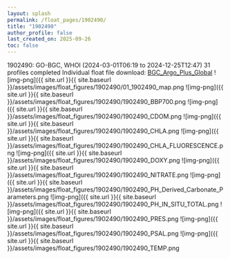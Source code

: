 ```yaml
---
layout: splash
permalink: /float_pages/1902490/
title: "1902490"
author_profile: false
last_created_on: 2025-09-26
toc: false
---
```

 
1902490: GO-BGC, WHOI (2024-03-01T06:19 to 2024-12-25T12:47)
31 profiles completed
Individual float file download: [BGC_Argo_Plus_Global](https://ftp.soest.hawaii.edu/bgc_argo_plus/Individual_Floats/outliers_removed/1902490_Sprof_processed.nc)
![img-png]({{ site.url }}{{ site.baseurl }}/assets/images/float_figures/1902490/01_1902490_map.png
![img-png]({{ site.url }}{{ site.baseurl }}/assets/images/float_figures/1902490/1902490_BBP700.png
![img-png]({{ site.url }}{{ site.baseurl }}/assets/images/float_figures/1902490/1902490_CDOM.png
![img-png]({{ site.url }}{{ site.baseurl }}/assets/images/float_figures/1902490/1902490_CHLA.png
![img-png]({{ site.url }}{{ site.baseurl }}/assets/images/float_figures/1902490/1902490_CHLA_FLUORESCENCE.png
![img-png]({{ site.url }}{{ site.baseurl }}/assets/images/float_figures/1902490/1902490_DOXY.png
![img-png]({{ site.url }}{{ site.baseurl }}/assets/images/float_figures/1902490/1902490_NITRATE.png
![img-png]({{ site.url }}{{ site.baseurl }}/assets/images/float_figures/1902490/1902490_PH_Derived_Carbonate_Parameters.png
![img-png]({{ site.url }}{{ site.baseurl }}/assets/images/float_figures/1902490/1902490_PH_IN_SITU_TOTAL.png
![img-png]({{ site.url }}{{ site.baseurl }}/assets/images/float_figures/1902490/1902490_PRES.png
![img-png]({{ site.url }}{{ site.baseurl }}/assets/images/float_figures/1902490/1902490_PSAL.png
![img-png]({{ site.url }}{{ site.baseurl }}/assets/images/float_figures/1902490/1902490_TEMP.png
